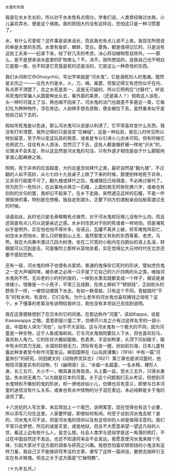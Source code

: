     水里的东西 

   我是在水乡生长的，所以对于水未免有点情分。学者们说，人类曾经做过水族，小儿喜欢弄水，便是这个缘故。我的原因大约没有这样远，恐怕这只是一种习惯罢了。

   水，有什么可爱呢？这件事是说来话长，而且我也有点儿说不上来。我现在所想说的单是水里的东西。水里有鱼虾，螺蚌，茭白，菱角，都是值得记忆的，只是没有这些工夫来一一纪录下来，经了好几天的考虑，决心将动植物暂且除外。——那么，是不是想来谈水底里的矿物类么？不，决不。我所想说的，连我自己也不明白它是那一类，也不知道它究竟是死的还是活的，它是这么一种奇怪的东西。

   我们乡间称它作Ghosychiü，写出字来就是“河水鬼”。它是溺死的人的鬼魂。既然是五伤之一——五伤大约是水，火，刀，绳，毒罢，但我记得又有虎伤似乎在内，有点弄不清楚了，总之水死是其一，这是无可疑的，所以它照例应“讨替代”。听说吊死鬼时常骗人从圆窗伸出头去，看外面的美景，（还是美人？）倘若这人该死，头一伸时可就上了当，再也缩不回来了。河水鬼的法门也就差不多是这一类，它每幻化为种种物件，浮在岸边，人如伸手想去捞取，便会被拉下去，虽然看来似乎是他自己钻下去的。

   假如吊死鬼是以色迷，那么河水鬼可以说是以利诱了。它平常喜欢变什么东西，我没有打听清楚，我所记得的只是说变“花棒槌”，这是一种玩具，我在儿时听见所以特别留意，至于所以变这玩具的用意，或者是专以引诱小儿亦未可知。但有时候它也用武力，往往有乡人游泳，忽然沉了下去，这些人都是像虾蟆一样地“识水”的，论理决不会失足，所以这显然是河水鬼的勾当，只有外道才相信是由于什么脚筋拘挛或心脏麻痹之故。

   照例，死于非命的应该超度，大约总是念经拜忏之类，最好自然是“翻九楼”，不过翻的人如不高妙，从七七四十九张桌子上跌了下来的时候，那便别样地死于非命，又非另行超度不可了。翻九楼或拜忏之后，鬼魂理应已经得度，不必再讨替代了，但为防万一危险计，在出事地点再立一石幢，上面刻南无阿弥陀佛六字，或者也有刻别的文句的罢，我却记不起来了。在乡下走路，突然遇见这样的石幢，不是一件很愉快的事，特别是在傍晚，独自走到渡头，正要下四方的渡船亲自拉船索渡过去的时候。

   话虽如此，此时也只是毛骨略略有点耸然，对于河水鬼却压根儿没有什么怕，而且还简直有点儿可以说是亲近之感。水乡的住民对于别的死或者一样地怕，但是淹死似乎是例外，实在怕也怕不得许多，俗语云，瓦罐不离井上破，将军难免阵前亡，如住水乡而怕水，那么只好搬到山上去，虽然那里又有别的东西等着，老虎，马熊。我在大风暴中渡过几回大树港，坐在二尺宽的小船内在白鹅似的浪上乱滚，转眼就可以沉到底去，可是像烈士那样从容地坐着，实在觉得比大元帅时代在北京还要不感到恐怖。

   还有一层，河水鬼的样子也很有点爱娇。普通的鬼保存它死时的形状，譬如虎伤鬼之一定大声喊阿唷，被杀者之必用一只手提了它自己的六斤四两的头之类，唯独河水鬼则不然，无论老的小的村的俊的，一掉到水里去就都变成一个样子，据说是身体矮小，很像是一个小孩子，平常三五成群，在岸上柳树下“顿铜钱”，正如街头的野孩子一样，一被惊动便跳下水去，有如一群青蛙，只有这个不同，青蛙跳时“不东”的有水响，有波纹，它们没有。为什么老年的河水鬼也喜欢摊钱之戏呢？这个，乡下懂事的老辈没有说明给我听过，我也没有本领自己去找到说明。

   我在这里便联想到了在日本的它的同类。在那边称作“河童”，读如Kappa，说是 Kawawappa 之略，意思即是川童二字，仿佛芥川龙之介有过这样名字的一部小说，中国有人译为“河伯”，似乎不大妥贴。这与河水鬼有一个极大的不同，因为河童是一种生物，近于人鱼或海和尚。它与河水鬼相同要拉人下水，但也喜欢拉马，喜欢和人角力。它的形状大概如猿猴，色青黑，手足如鸭掌，头顶下凹如碟子，碟中有水时其力无敌，水涸则软弱无力，顶际有毛发一圈，状如前刘海，日本儿童有蓄此种发者至今称作河童发云。柳田国男在《山岛民谭集》（1914）中有一篇“河童驹引”的研究，冈田建文的《动物界灵异志》（1927）第三章也是讲河童的，他相信河童是实有的动物，引《幽明录》云，“水蝹一名蝹童，一名水精，裸形人身，长三五尺，大小不一，眼耳鼻舌唇皆具，头上戴一盆，受水三五升，只得水勇猛，失水则无勇力，”以为就是日本的河童。关于这个问题我们无从考证，但想到河水鬼特别不像别的鬼的形状，却一律地状如小儿，仿佛也另有意义，即使与日本河童的迷信没有什么关系，或者也有水中怪物的分子混在里边，未必纯粹是关于鬼的迷信了罢。

   十八世纪的人写文章，末后常加上一个尾巴，说明寓意，现在觉得也有这个必要，所以添写几句在这里。人家要怀疑，即使如何有闲，何至于谈到河水鬼去呢？是的，河水鬼大可不谈，但是河水鬼的信仰以及有这信仰的人却是值得注意的。我们平常只会梦想，所见的或是天堂，或是地狱，但总不大愿意来望一望这凡俗的人世，看这上边有些什么人，是怎么想。社会人类学与民俗学是这一角落的明灯，不过在中国自然还不发达，也还不知道将来会不会发达。我愿意使河水鬼来做个先锋，引起大家对于这方面的调查与研究之兴趣。我想恐怕喜欢顿铜钱的小鬼没有这样力量，我自己又不能做研究考证的文章，便写了这样一篇闲话，要想去抛砖引玉实在有点惭愧。但总之关于这方面是“伫候明教”。

   （十九年五月。）

